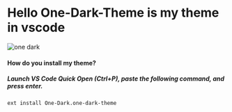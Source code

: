 # Hello One-Dark-Theme is my theme in vscode 
![one dark](https://user-images.githubusercontent.com/92510927/146053987-fb9819aa-700b-4626-9ab6-a8cde473ba4d.png)

#### How do you install my theme?
##### Launch VS Code Quick Open (Ctrl+P), paste the following command, and press enter.
    ext install One-Dark.one-dark-theme
